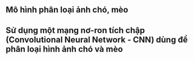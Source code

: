 ## Mô hình phân loại ảnh chó, mèo

## Sử dụng một mạng nơ-ron tích chập (Convolutional Neural Network - CNN) dùng để phân loại hình ảnh chó và mèo
